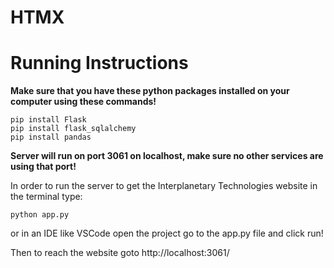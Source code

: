 # HTMX

# Running Instructions
**Make sure that you have these python packages installed on your computer using these commands!**
```
pip install Flask
pip install flask_sqlalchemy
pip install pandas
```

**Server will run on port 3061 on localhost, make sure no other services are using that port!**

In order to run the server to get the Interplanetary Technologies website in the terminal type:


```python app.py```


or in an IDE like VSCode open the project go to the app.py file and click run!

Then to reach the website goto http://localhost:3061/

